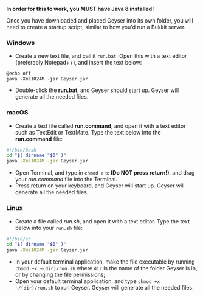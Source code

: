**In order for this to work, you MUST have Java 8 installed!**

Once you have downloaded and placed Geyser into its own folder, you will need to create a startup script; similar to how you'd run a Bukkit server.

### Windows
* Create a new text file, and call it `run.bat`. Open this with a text editor (preferably Notepad++), and insert the text below:
```batch
@echo off
java -Xms1024M -jar Geyser.jar
```
* Double-click the **run.bat**, and Geyser should start up. Geyser will generate all the needed files.


### macOS
* Create a text file called **run.command**, and open it with a text editor such as TextEdit or TextMate. Type the text below into the **run.command** file:
```sh
#!/bin/bash 
cd "$( dirname "$0" )" 
java -Xms1024M -jar Geyser.jar
```
* Open Terminal, and type in `chmod a+x` **(Do NOT press return!)**, and drag your *run.command* file into the Terminal.
* Press return on your keyboard, and Geyser will start up. Geyser will generate all the needed files.


### Linux
* Create a file called *run.sh*, and open it with a text editor. Type the text below into your `run.sh` file:
```sh
#!/bin/sh 
cd "$( dirname "$0" )" 
java -Xms1024M -jar Geyser.jar
```
* In your default terminal application, make the file executable by running `chmod +x ~(dir)/run.sh` where `dir` is the name of the folder Geyser is in, or by changing the file permissions;
* Open your default terminal application, and type `chmod +x ~/(dir)/run.sh` to run Geyser. Geyser will generate all the needed files.
